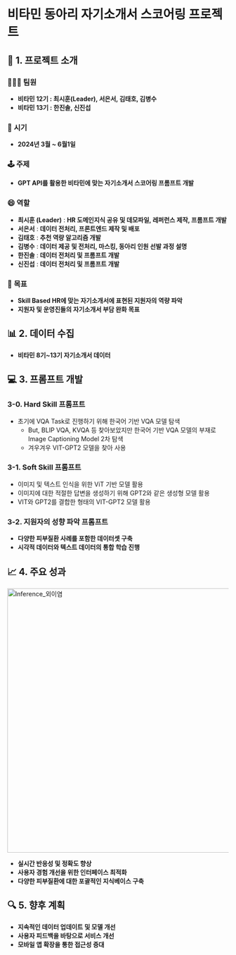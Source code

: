 # 비타민 동아리 자기소개서 스코어링 프로젝트
     
## 🎯 1. 프로젝트 소개
### 🧑‍🤝‍🧑 **팀원**
- **비타민 12기 : 최시훈(Leader), 서은서, 김태호, 김병수**
- **비타민 13기 : 한진솔, 신진섭**
  
### 📅 **시기**
- **2024년 3월 ~ 6월1일**

### 🕹️ **주제**
- **GPT API를 활용한 비타민에 맞는 자기소개서 스코어링 프롬프트 개발**

### 😄 **역할**
- **최시훈 (Leader)** : **HR 도메인지식 공유 및 데모파일, 레퍼런스 제작, 프롬프트 개발** 
- **서은서** : **데이터 전처리, 프론트엔드 제작 및 배포**
- **김태호** : **추천 역량 알고리즘 개발**
- **김병수** : **데이터 제공 및 전처리, 마스킹, 동아리 인원 선발 과정 설명**
- **한진솔** : **데이터 전처리 및 프롬프트 개발**
- **신진섭** : **데이터 전처리 및 프롬프트 개발**

### 🎯 **목표**
- **Skill Based HR에 맞는 자기소개서에 표현된 지원자의 역량 파악**
- **지원자 및 운영진들의 자기소개서 부담 완화 목표**

## 📊 2. 데이터 수집
- **비타민 8기~13기 자기소개서 데이터**

## 💻 3. 프롬프트 개발
### 3-0. Hard Skill 프롬프트
- 초기에 VQA Task로 진행하기 위해 한국어 기반 VQA 모델 탐색
  - But, BLIP VQA, KVQA 등 찾아보았지만 한국어 기반 VQA 모델의 부재로 Image Captioning Model 2차 탐색
  - 겨우겨우 VIT-GPT2 모델을 찾아 사용
    
### 3-1. Soft Skill 프롬프트
- 이미지 및 텍스트 인식을 위한 ViT 기반 모델 활용
- 이미지에 대한 적절한 답변을 생성하기 위해 GPT2와 같은 생성형 모델 활용
- VIT와 GPT2를 결합한 형태의 VIT-GPT2 모델 활용

### 3-2. 지원자의 성향 파악 프롬프트
- **다양한 피부질환 사례를 포함한 데이터셋 구축**
- **시각적 데이터와 텍스트 데이터의 통합 학습 진행**

## 📈 4. 주요 성과
<img src="VET_외이염.png" alt="Inference_외이염" width="600"/>

- **실시간 반응성 및 정확도 향상**
- **사용자 경험 개선을 위한 인터페이스 최적화**
- **다양한 피부질환에 대한 포괄적인 지식베이스 구축**

## 🔍 5. 향후 계획  
- **지속적인 데이터 업데이트 및 모델 개선**
- **사용자 피드백을 바탕으로 서비스 개선**
- **모바일 앱 확장을 통한 접근성 증대**


